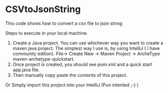 # CSVtoJsonString
This code shows how to convert a csv file to json string

Steps to execute in your local machine. 

1. Create a Java project. You can use whichever way you want to create a maven java project. The simplest way I use is, by using IntelliJ ( I have community edition). File-> Create New -> Maven Project -> ArcheType maven-archetype-quickstart.
2. Once project is created, you should see pom.xml and a quick start app.java file.
3. Then manually copy paste the contents of this project.

Or Simply import this project into your IntelliJ (Pun intented ;-) ) 
